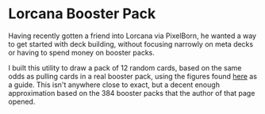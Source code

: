 # Lorcana Booster Pack

Having recently gotten a friend into Lorcana via PixelBorn, he wanted a way to get started with deck building, without focusing narrowly on meta decks or having to spend money on booster packs.

I built this utility to draw a pack of 12 random cards, based on the same odds as pulling cards in a real booster pack, using the figures found [here](https://www.digitaltq.com/the-first-chapter-pull-rates-disney-lorcana-tcg) as a guide. This isn't anywhere close to exact, but a decent enough approximation based on the 384 booster packs that the author of that page opened.
